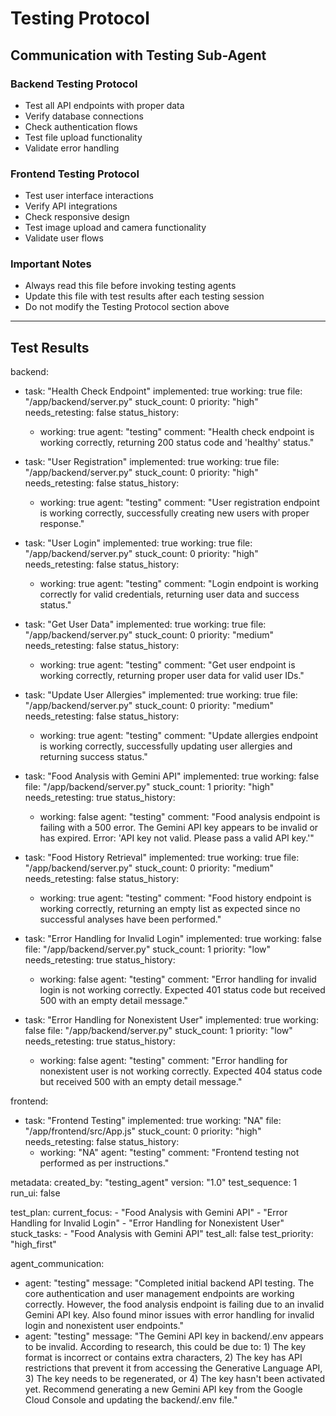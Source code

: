 # Testing Protocol

## Communication with Testing Sub-Agent

### Backend Testing Protocol
- Test all API endpoints with proper data
- Verify database connections
- Check authentication flows
- Test file upload functionality
- Validate error handling

### Frontend Testing Protocol  
- Test user interface interactions
- Verify API integrations
- Check responsive design
- Test image upload and camera functionality
- Validate user flows

### Important Notes
- Always read this file before invoking testing agents
- Update this file with test results after each testing session
- Do not modify the Testing Protocol section above

---

## Test Results

backend:
  - task: "Health Check Endpoint"
    implemented: true
    working: true
    file: "/app/backend/server.py"
    stuck_count: 0
    priority: "high"
    needs_retesting: false
    status_history:
      - working: true
        agent: "testing"
        comment: "Health check endpoint is working correctly, returning 200 status code and 'healthy' status."

  - task: "User Registration"
    implemented: true
    working: true
    file: "/app/backend/server.py"
    stuck_count: 0
    priority: "high"
    needs_retesting: false
    status_history:
      - working: true
        agent: "testing"
        comment: "User registration endpoint is working correctly, successfully creating new users with proper response."

  - task: "User Login"
    implemented: true
    working: true
    file: "/app/backend/server.py"
    stuck_count: 0
    priority: "high"
    needs_retesting: false
    status_history:
      - working: true
        agent: "testing"
        comment: "Login endpoint is working correctly for valid credentials, returning user data and success status."

  - task: "Get User Data"
    implemented: true
    working: true
    file: "/app/backend/server.py"
    stuck_count: 0
    priority: "medium"
    needs_retesting: false
    status_history:
      - working: true
        agent: "testing"
        comment: "Get user endpoint is working correctly, returning proper user data for valid user IDs."

  - task: "Update User Allergies"
    implemented: true
    working: true
    file: "/app/backend/server.py"
    stuck_count: 0
    priority: "medium"
    needs_retesting: false
    status_history:
      - working: true
        agent: "testing"
        comment: "Update allergies endpoint is working correctly, successfully updating user allergies and returning success status."

  - task: "Food Analysis with Gemini API"
    implemented: true
    working: false
    file: "/app/backend/server.py"
    stuck_count: 1
    priority: "high"
    needs_retesting: true
    status_history:
      - working: false
        agent: "testing"
        comment: "Food analysis endpoint is failing with a 500 error. The Gemini API key appears to be invalid or has expired. Error: 'API key not valid. Please pass a valid API key.'"

  - task: "Food History Retrieval"
    implemented: true
    working: true
    file: "/app/backend/server.py"
    stuck_count: 0
    priority: "medium"
    needs_retesting: false
    status_history:
      - working: true
        agent: "testing"
        comment: "Food history endpoint is working correctly, returning an empty list as expected since no successful analyses have been performed."

  - task: "Error Handling for Invalid Login"
    implemented: true
    working: false
    file: "/app/backend/server.py"
    stuck_count: 1
    priority: "low"
    needs_retesting: true
    status_history:
      - working: false
        agent: "testing"
        comment: "Error handling for invalid login is not working correctly. Expected 401 status code but received 500 with an empty detail message."

  - task: "Error Handling for Nonexistent User"
    implemented: true
    working: false
    file: "/app/backend/server.py"
    stuck_count: 1
    priority: "low"
    needs_retesting: true
    status_history:
      - working: false
        agent: "testing"
        comment: "Error handling for nonexistent user is not working correctly. Expected 404 status code but received 500 with an empty detail message."

frontend:
  - task: "Frontend Testing"
    implemented: true
    working: "NA"
    file: "/app/frontend/src/App.js"
    stuck_count: 0
    priority: "high"
    needs_retesting: false
    status_history:
      - working: "NA"
        agent: "testing"
        comment: "Frontend testing not performed as per instructions."

metadata:
  created_by: "testing_agent"
  version: "1.0"
  test_sequence: 1
  run_ui: false

test_plan:
  current_focus:
    - "Food Analysis with Gemini API"
    - "Error Handling for Invalid Login"
    - "Error Handling for Nonexistent User"
  stuck_tasks:
    - "Food Analysis with Gemini API"
  test_all: false
  test_priority: "high_first"

agent_communication:
  - agent: "testing"
    message: "Completed initial backend API testing. The core authentication and user management endpoints are working correctly. However, the food analysis endpoint is failing due to an invalid Gemini API key. Also found minor issues with error handling for invalid login and nonexistent user endpoints."
  - agent: "testing"
    message: "The Gemini API key in backend/.env appears to be invalid. According to research, this could be due to: 1) The key format is incorrect or contains extra characters, 2) The key has API restrictions that prevent it from accessing the Generative Language API, 3) The key needs to be regenerated, or 4) The key hasn't been activated yet. Recommend generating a new Gemini API key from the Google Cloud Console and updating the backend/.env file."